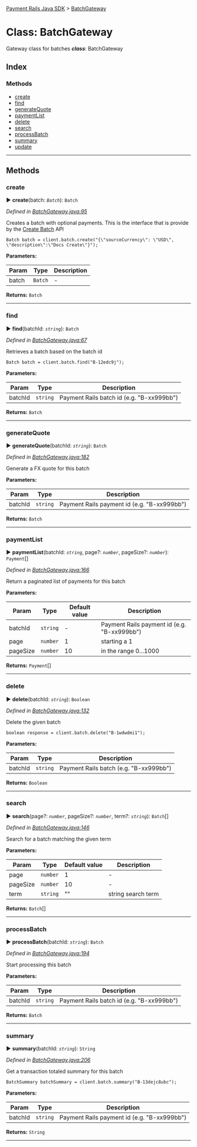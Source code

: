 [Payment Rails Java SDK](../README.md) > [BatchGateway](../classes/BatchGateway.md)

# Class: BatchGateway

Gateway class for batches
_**class**_: BatchGateway

## Index

### Methods

- [create](BatchGateway.md#create)
- [find](BatchGateway.md#find)
- [generateQuote](BatchGateway.md#generatequote)
- [paymentList](BatchGateway.md#paymentlist)
- [delete](BatchGateway.md#delete)
- [search](BatchGateway.md#search)
- [processBatch](BatchGateway.md#processBatch)
- [summary](BatchGateway.md#summary)
- [update](BatchGateway.md#update)

---

## Methods

<a id="create"></a>

### create

► **create**(batch: _`Batch`_): `Batch`

_Defined in [BatchGateway.java:95](https://github.com/PaymentRails/java-sdk/tree/master/src/main/java/com/trolley/trolley/BatchGateway.java#L95)_

Creates a batch with optional payments. This is the interface that is provide by the [Create Batch](http://docs.trolley.com/api/#create-a-batch) API

    Batch batch = client.batch.create("{\"sourceCurrency\": \"USD\", \"description\":\"Docs Create\"}");

**Parameters:**

| Param | Type    | Description |
| ----- | ------- | ----------- |
| batch | `Batch` | -           |

**Returns:** `Batch`

---

<a id="find"></a>

### find

► **find**(batchId: _`string`_): `Batch`

_Defined in [BatchGateway.java:67](https://github.com/PaymentRails/java-sdk/tree/master/src/main/java/com/trolley/trolley/BatchGateway.java#L67)_

Retrieves a batch based on the batch id

    Batch batch = client.batch.find("B-12edc9j");

**Parameters:**

| Param   | Type     | Description                               |
| ------- | -------- | ----------------------------------------- |
| batchId | `string` | Payment Rails batch id (e.g. "B-xx999bb") |

**Returns:** `Batch`

---

<a id="generatequote"></a>

### generateQuote

► **generateQuote**(batchId: _`string`_): `Batch`

_Defined in [BatchGateway.java:182](https://github.com/PaymentRails/java-sdk/tree/master/src/main/java/com/trolley/trolley/BatchGateway.java#L182)_

Generate a FX quote for this batch

**Parameters:**

| Param   | Type     | Description                                 |
| ------- | -------- | ------------------------------------------- |
| batchId | `string` | Payment Rails payment id (e.g. "B-xx999bb") |

**Returns:** `Batch`

---

<a id="paymentlist"></a>

### paymentList

► **paymentList**(batchId: _`string`_, page?: _`number`_, pageSize?: _`number`_): `Payment`[]

_Defined in [BatchGateway.java:166](https://github.com/PaymentRails/java-sdk/tree/master/src/main/java/com/trolley/trolley/BatchGateway.java#L166)_

Return a paginated list of payments for this batch

**Parameters:**

| Param    | Type     | Default value | Description                                 |
| -------- | -------- | ------------- | ------------------------------------------- |
| batchId  | `string` | -             | Payment Rails payment id (e.g. "B-xx999bb") |
| page     | `number` | 1             | starting a 1                                |
| pageSize | `number` | 10            | in the range 0...1000                       |

**Returns:** `Payment`[]

---

<a id="delete"></a>

### delete

► **delete**(batchId: _`string`_): `Boolean`

_Defined in [BatchGateway.java:132](https://github.com/PaymentRails/java-sdk/tree/master/src/main/java/com/trolley/trolley/BatchGateway.java#L132)_

Delete the given batch

    boolean response = client.batch.delete("B-1wdwdmi1");

**Parameters:**

| Param   | Type     | Description                            |
| ------- | -------- | -------------------------------------- |
| batchId | `string` | Payment Rails batch (e.g. "B-xx999bb") |

**Returns:** `Boolean`

---

<a id="search"></a>

### search

► **search**(page?: _`number`_, pageSize?: _`number`_, term?: _`string`_): `Batch`[]

_Defined in [BatchGateway.java:146](https://github.com/PaymentRails/java-sdk/tree/master/src/main/java/com/trolley/trolley/BatchGateway.java#L146)_

Search for a batch matching the given term

**Parameters:**

| Param    | Type     | Default value | Description        |
| -------- | -------- | ------------- | ------------------ |
| page     | `number` | 1             | -                  |
| pageSize | `number` | 10            | -                  |
| term     | `string` | &quot;&quot;  | string search term |

**Returns:** `Batch`[]

---

<a id="processBatch"></a>

### processBatch

► **processBatch**(batchId: _`string`_): `Batch`

_Defined in [BatchGateway.java:194](https://github.com/PaymentRails/java-sdk/tree/master/src/main/java/com/trolley/trolley/BatchGateway.java#L194)_

Start processing this batch

**Parameters:**

| Param   | Type     | Description                               |
| ------- | -------- | ----------------------------------------- |
| batchId | `string` | Payment Rails batch id (e.g. "B-xx999bb") |

**Returns:** `Batch`

---

<a id="summary"></a>

### summary

► **summary**(batchId: _`string`_): `String`

_Defined in [BatchGateway.java:206](https://github.com/PaymentRails/java-sdk/tree/master/src/main/java/com/trolley/trolley/BatchGateway.java#L206)_

Get a transaction totaled summary for this batch

    BatchSummary batchSummary = client.batch.summary("B-13dejc8ubc");

**Parameters:**

| Param   | Type     | Description                                 |
| ------- | -------- | ------------------------------------------- |
| batchId | `string` | Payment Rails payment id (e.g. "B-xx999bb") |

**Returns:** `String`

---
